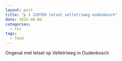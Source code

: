 ```yaml
---
layout: post
title: "p 1 220789 letsel velletriweg oudenbosch"
date: 2025-06-06
categories: 
  - rss
tags: 
  - feed
---
```


Ongeval met letsel op Velletriweg in Oudenbosch
